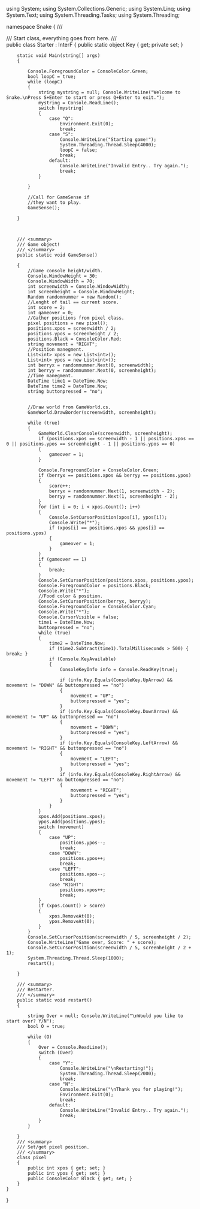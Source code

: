 using System;
using System.Collections.Generic;
using System.Linq;
using System.Text;
using System.Threading.Tasks;
using System.Threading;

namespace Snake
{
    /// <summary>
    /// Start class, everything goes from here.
    /// </summary>
   public class Starter : InterF
    { 
        public static object Key { get; private set; }

        static void Main(string[] args)
        {
            
            Console.ForegroundColor = ConsoleColor.Green;
            bool loopC = true;
            while (loopC)
            {
                string mystring = null; Console.WriteLine("Welcome to Snake.\nPress S+Enter to start or press Q+Enter to exit.");
                mystring = Console.ReadLine();
                switch (mystring)
                {
                    case "Q":
                        Environment.Exit(0);
                        break;
                    case "S":
                        Console.WriteLine("Starting game!");
                        System.Threading.Thread.Sleep(4000);
                        loopC = false;
                        break;
                    default:
                        Console.WriteLine("Invalid Entry.. Try again.");
                        break;
                }

            }

            //Call for GameSense if
            //they want to play.
            GameSense(); 

        }


      
        /// <summary>
        /// Game object!
        /// </summary>
        public static void GameSense()

        {
            //Game console height/width.
            Console.WindowHeight = 30;
            Console.WindowWidth = 70;
            int screenwidth = Console.WindowWidth;
            int screenheight = Console.WindowHeight;
            Random randomnummer = new Random();
            //Lenght of tail == current score.
            int score = 2;
            int gameover = 0;
            //Gather positions from pixel class.
            pixel positions = new pixel();
            positions.xpos = screenwidth / 2;
            positions.ypos = screenheight / 2;
            positions.Black = ConsoleColor.Red;
            string movement = "RIGHT";
            //Position manegment.
            List<int> xpos = new List<int>();
            List<int> ypos = new List<int>();
            int berryx = randomnummer.Next(0, screenwidth);
            int berryy = randomnummer.Next(0, screenheight);
            //Time manegment.
            DateTime time1 = DateTime.Now;
            DateTime time2 = DateTime.Now;
            string buttonpressed = "no";

            
            //Draw world from GameWorld.cs.
            GameWorld.DrawBorder(screenwidth, screenheight);

            while (true)
            {
                GameWorld.ClearConsole(screenwidth, screenheight);
                if (positions.xpos == screenwidth - 1 || positions.xpos == 0 || positions.ypos == screenheight - 1 || positions.ypos == 0)
                {
                    gameover = 1;
                }

                Console.ForegroundColor = ConsoleColor.Green;
                if (berryx == positions.xpos && berryy == positions.ypos)
                {
                    score++;
                    berryx = randomnummer.Next(1, screenwidth - 2);
                    berryy = randomnummer.Next(1, screenheight - 2);
                }
                for (int i = 0; i < xpos.Count(); i++)
                {
                    Console.SetCursorPosition(xpos[i], ypos[i]);
                    Console.Write("*");
                    if (xpos[i] == positions.xpos && ypos[i] == positions.ypos)
                    {
                        gameover = 1;
                    }
                }
                if (gameover == 1)
                {
                    break;
                }
                Console.SetCursorPosition(positions.xpos, positions.ypos);
                Console.ForegroundColor = positions.Black;
                Console.Write("*");
                //Food color & position.
                Console.SetCursorPosition(berryx, berryy);
                Console.ForegroundColor = ConsoleColor.Cyan;
                Console.Write("*");
                Console.CursorVisible = false;
                time1 = DateTime.Now;
                buttonpressed = "no";
                while (true)
                {
                    time2 = DateTime.Now;
                    if (time2.Subtract(time1).TotalMilliseconds > 500) { break; }
                    if (Console.KeyAvailable)
                    {
                        ConsoleKeyInfo info = Console.ReadKey(true);
                        
                        if (info.Key.Equals(ConsoleKey.UpArrow) && movement != "DOWN" && buttonpressed == "no")
                        {
                            movement = "UP";
                            buttonpressed = "yes";
                        }
                        if (info.Key.Equals(ConsoleKey.DownArrow) && movement != "UP" && buttonpressed == "no")
                        {
                            movement = "DOWN";
                            buttonpressed = "yes";
                        }
                        if (info.Key.Equals(ConsoleKey.LeftArrow) && movement != "RIGHT" && buttonpressed == "no")
                        {
                            movement = "LEFT";
                            buttonpressed = "yes";
                        }
                        if (info.Key.Equals(ConsoleKey.RightArrow) && movement != "LEFT" && buttonpressed == "no")
                        {
                            movement = "RIGHT";
                            buttonpressed = "yes";
                        }
                    }
                }
                xpos.Add(positions.xpos);
                ypos.Add(positions.ypos);
                switch (movement)
                {
                    case "UP":
                        positions.ypos--;
                        break;
                    case "DOWN":
                        positions.ypos++;
                        break;
                    case "LEFT":
                        positions.xpos--;
                        break;
                    case "RIGHT":
                        positions.xpos++;
                        break;
                }
                if (xpos.Count() > score)
                {
                    xpos.RemoveAt(0);
                    ypos.RemoveAt(0);
                }
            }
            Console.SetCursorPosition(screenwidth / 5, screenheight / 2);
            Console.WriteLine("Game over, Score: " + score);
            Console.SetCursorPosition(screenwidth / 5, screenheight / 2 + 1);
            System.Threading.Thread.Sleep(1000);
            restart();
            
        }

        /// <summary>
        /// Restarter.
        /// </summary>
        public static void restart()
        {
        
            string Over = null; Console.WriteLine("\nWould you like to start over? Y/N");
            bool O = true;

            while (O)
            {
                Over = Console.ReadLine();
                switch (Over)
                {
                    case "Y":
                        Console.WriteLine("\nRestarting!");
                        System.Threading.Thread.Sleep(2000);
                        break;
                    case "N":
                        Console.WriteLine("\nThank you for playing!");
                        Environment.Exit(0);
                        break;
                    default:
                        Console.WriteLine("Invalid Entry.. Try again.");
                        break;
                }
            }

        }
        /// <summary>
        /// Set/get pixel position.
        /// </summary>
        class pixel
        {
            public int xpos { get; set; }
            public int ypos { get; set; }
            public ConsoleColor Black { get; set; }
        }
    }
}
